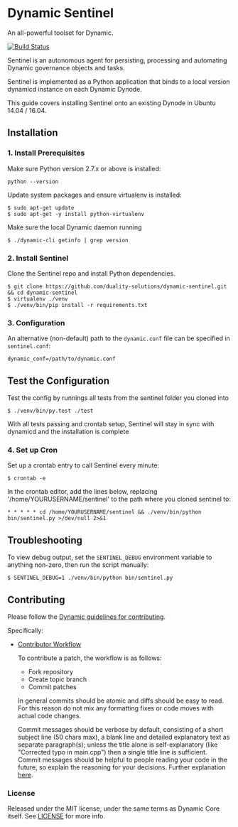 # **Dynamic Sentinel**

An all-powerful toolset for Dynamic.

[![Build Status](https://travis-ci.org/SilkNetwork/Dynamic-Sentinel.svg?branch=master)](https://travis-ci.org/SilkNetwork/Dynamic-Sentinel)

Sentinel is an autonomous agent for persisting, processing and automating Dynamic governance objects and tasks.

Sentinel is implemented as a Python application that binds to a local version dynamicd instance on each Dynamic Dynode.

This guide covers installing Sentinel onto an existing Dynode in Ubuntu 14.04 / 16.04.

## Installation

### 1. Install Prerequisites

Make sure Python version 2.7.x or above is installed:

    python --version

Update system packages and ensure virtualenv is installed:

    $ sudo apt-get update
    $ sudo apt-get -y install python-virtualenv

Make sure the local Dynamic daemon running

    $ ./dynamic-cli getinfo | grep version

### 2. Install Sentinel

Clone the Sentinel repo and install Python dependencies.

    $ git clone https://github.com/duality-solutions/dynamic-sentinel.git && cd dynamic-sentinel
    $ virtualenv ./venv
    $ ./venv/bin/pip install -r requirements.txt


### 3. Configuration

An alternative (non-default) path to the `dynamic.conf` file can be specified in `sentinel.conf`:

    dynamic_conf=/path/to/dynamic.conf
    
## Test the Configuration

Test the config by runnings all tests from the sentinel folder you cloned into

    $ ./venv/bin/py.test ./test

With all tests passing and crontab setup, Sentinel will stay in sync with dynamicd and the installation is complete
  
### 4. Set up Cron

Set up a crontab entry to call Sentinel every minute:

    $ crontab -e

In the crontab editor, add the lines below, replacing '/home/YOURUSERNAME/sentinel' to the path where you cloned sentinel to:

    * * * * * cd /home/YOURUSERNAME/sentinel && ./venv/bin/python bin/sentinel.py >/dev/null 2>&1

## Troubleshooting

To view debug output, set the `SENTINEL_DEBUG` environment variable to anything non-zero, then run the script manually:

    $ SENTINEL_DEBUG=1 ./venv/bin/python bin/sentinel.py

## Contributing

Please follow the [Dynamic guidelines for contributing](https://github.com/duality-solutions/dynamic-core/blob/master/CONTRIBUTING.md).

Specifically:

* [Contributor Workflow](https://github.com/duality-solutions/dynamic-core/blob/master/CONTRIBUTING.md#contributor-workflow)

    To contribute a patch, the workflow is as follows:

    * Fork repository
    * Create topic branch
    * Commit patches

    In general commits should be atomic and diffs should be easy to read. For this reason do not mix any formatting fixes or code moves with actual code changes.

    Commit messages should be verbose by default, consisting of a short subject line (50 chars max), a blank line and detailed explanatory text as separate paragraph(s); unless the title alone is self-explanatory (like "Corrected typo in main.cpp") then a single title line is sufficient. Commit messages should be helpful to people reading your code in the future, so explain the reasoning for your decisions. Further explanation [here](http://chris.beams.io/posts/git-commit/).

### License

Released under the MIT license, under the same terms as Dynamic Core itself. See [LICENSE](LICENSE) for more info.
